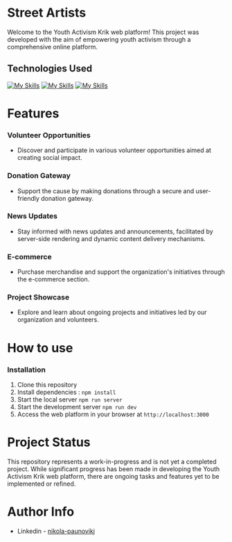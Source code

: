 # Street Artists
Welcome to the Youth Activism Krik web platform! This project was developed with the aim of empowering youth activism through a comprehensive online platform. 
## Technologies Used
[![My Skills](https://skills.thijs.gg/icons?i=nextjs)](https://skills.thijs.gg) [![My Skills](https://skills.thijs.gg/icons?i=scss)](https://skills.thijs.gg) [![My Skills](https://skills.thijs.gg/icons?i=typescript)](https://skills.thijs.gg)

# Features
### Volunteer Opportunities
* Discover and participate in various volunteer opportunities aimed at creating social impact.

### Donation Gateway
* Support the cause by making donations through a secure and user-friendly donation gateway.

### News Updates
* Stay informed with news updates and announcements, facilitated by server-side rendering and dynamic content delivery mechanisms.

### E-commerce
* Purchase merchandise and support the organization's initiatives through the e-commerce section.

### Project Showcase
* Explore and learn about ongoing projects and initiatives led by our organization and volunteers.


# How to use
### Installation
1. Clone this repository
2. Install dependencies : ```npm install```
3. Start the local server ```npm run server```
4. Start the development server ```npm run dev```
5. Access the web platform in your browser at `http://localhost:3000`


# Project Status
This repository represents a work-in-progress and is not yet a completed project. While significant progress has been made in developing the Youth Activism Krik web platform, there are ongoing tasks and features yet to be implemented or refined.

# Author Info

* Linkedin - [nikola-paunovikj](https://www.linkedin.com/in/nikola-paunovikj/)





